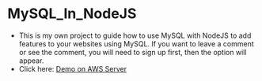 # MySQL_In_NodeJS
* This is my own project to guide how to use MySQL with NodeJS to add features to your websites using MySQL. If you want to leave a comment or see the comment, you will need to sign up first, then the option will appear.
* Click here: [Demo on AWS Server](http://ec2-3-91-9-180.compute-1.amazonaws.com:3000/)

